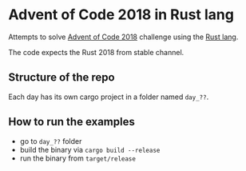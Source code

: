 # Advent of Code 2018 in Rust lang

Attempts to solve [Advent of Code 2018](https://adventofcode.com/2018) challenge using the [Rust lang](https://www.rust-lang.org/).

The code expects the Rust 2018 from stable channel.

## Structure of the repo
Each day has its own cargo project in a folder named `day_??`.

## How to run the examples
* go to `day_??` folder
* build the binary via `cargo build --release`
* run the binary from `target/release`
